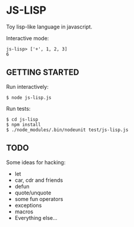 # JS-LISP

Toy lisp-like language in javascript.

Interactive mode:

    js-lisp> ['+', 1, 2, 3]
    6

## GETTING STARTED

Run interactively:

    $ node js-lisp.js

Run tests:

    $ cd js-lisp
    $ npm install
    $ ./node_modules/.bin/nodeunit test/js-lisp.js

## TODO

Some ideas for hacking:

* let
* car, cdr and friends
* defun
* quote/unquote
* some fun operators
* exceptions
* macros
* Everything else...
